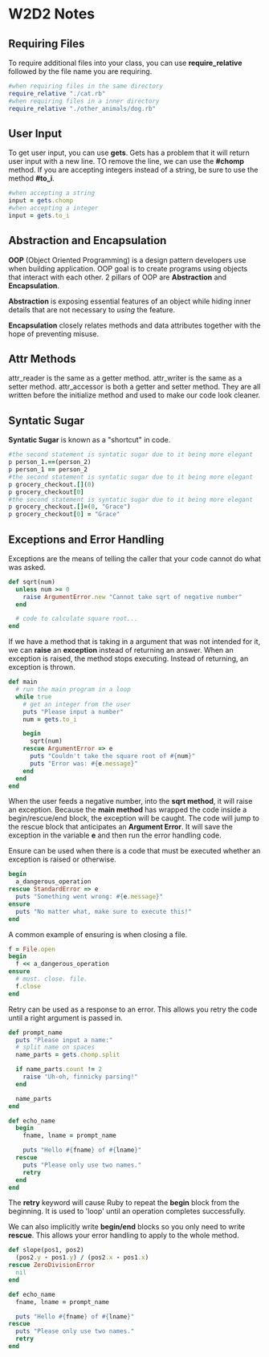 # W2D2 Notes

## Requiring Files
To require additional files into your class, you can use **require_relative** followed by the file name you are requiring.

```ruby
#when requiring files in the same directory
require_relative "./cat.rb"
#when requiring files in a inner directory
require_relative "./other_animals/dog.rb"
```

## User Input
To get user input, you can use **gets**. Gets has a problem that it will return user input with a new line. TO remove the line, we can use the **#chomp** method. If you are accepting integers instead of a string, be sure to use the method **#to_i**.

```ruby
#when accepting a string
input = gets.chomp
#when accepting a integer
input = gets.to_i
```

## Abstraction and Encapsulation
**OOP** (Object Oriented Programming) is a design pattern developers use when building application. OOP goal is to create programs using objects that interact with each other. 2 pillars of OOP are **Abstraction** and **Encapsulation**.

**Abstraction** is exposing essential features of an object while hiding inner details that are not necessary to *using* the feature.

**Encapsulation** closely relates methods and data attributes together with the hope of preventing misuse. 

## Attr Methods
attr_reader is the same as a getter method.
attr_writer is the same as a setter method.
attr_accessor is both a getter and setter method.
They are all written before the initialize method and used to make our code look cleaner.

## Syntatic Sugar
**Syntatic Sugar** is known as a "shortcut" in code.
```ruby
#the second statement is syntatic sugar due to it being more elegant
p person_1.==(person_2)
p person_1 == person_2
#the second statement is syntatic sugar due to it being more elegant
p grocery_checkout.[](0)
p grocery_checkout[0]
#the second statement is syntatic sugar due to it being more elegant
p grocery_checkout.[]=(0, "Grace")
p grocery_checkout[0] = "Grace"
```

## Exceptions and Error Handling
Exceptions are the means of telling the caller that your code cannot do what was asked.

```ruby
def sqrt(num)
  unless num >= 0
    raise ArgumentError.new "Cannot take sqrt of negative number"
  end

  # code to calculate square root...
end
```

If we have a method that is taking in a argument that was not intended for it, we can **raise** an **exception** instead of returning an answer. When an exception is raised, the method stops executing. Instead of returning, an exception is thrown.

```ruby
def main
  # run the main program in a loop
  while true
    # get an integer from the user
    puts "Please input a number"
    num = gets.to_i

    begin
      sqrt(num)
    rescue ArgumentError => e
      puts "Couldn't take the square root of #{num}"
      puts "Error was: #{e.message}"
    end
  end
end
```

When the user feeds a negative number, into the **sqrt method**, it will raise an exception. Because the **main method** has wrapped the code inside a begin/rescue/end block, the exception will be caught. The code will jump to the rescue block that anticipates an **Argument Error**. It will save the exception in the variable **e** and then run the error handling code.

Ensure can be used when there is a code that must be executed whether an exception is raised or otherwise.

```ruby
begin
  a_dangerous_operation
rescue StandardError => e
  puts "Something went wrong: #{e.message}"
ensure
  puts "No matter what, make sure to execute this!"
end
```

A common example of ensuring is when closing a file.

```ruby
f = File.open
begin
  f << a_dangerous_operation
ensure
  # must. close. file.
  f.close
end
```

Retry can be used as a response to an error. This allows you retry the code until a right argument is passed in.

```ruby
def prompt_name
  puts "Please input a name:"
  # split name on spaces
  name_parts = gets.chomp.split

  if name_parts.count != 2
    raise "Uh-oh, finnicky parsing!"
  end

  name_parts
end

def echo_name
  begin
    fname, lname = prompt_name

    puts "Hello #{fname} of #{lname}"
  rescue
    puts "Please only use two names."
    retry
  end
end
```

The **retry** keyword will cause Ruby to repeat the **begin** block from the beginning. It is used to 'loop' until an operation completes successfully.

We can also implicitly write **begin/end** blocks so you only need to write **rescue**. This allows your error handling to apply to the whole method.

```ruby
def slope(pos1, pos2)
  (pos2.y - pos1.y) / (pos2.x - pos1.x)
rescue ZeroDivisionError
  nil
end
```

```ruby
def echo_name
  fname, lname = prompt_name

  puts "Hello #{fname} of #{lname}"
rescue
  puts "Please only use two names."
  retry
end
```
